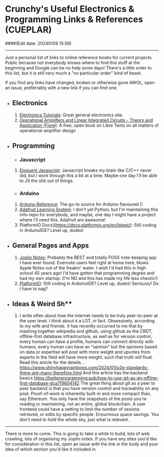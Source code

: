 # Crunchy's Useful Electronics & Programming Links & References (CUEPLAR) 
####(Edit date: 20240109 15:58)
<hr /> 

Just a personal list of links to online reference books for current projects. Public because not everybody knows where to find this stuff at the beginning and Google can be no help some days! There's a little order to this list, but it is still very much a "no particular order" kind of beast.

If you find any links have changed, broken or otherwise gone AWOL, open an issue, preferrably with a new link if you can find one.

- ## Electronics
  1. [Electronics Tutorials](https://www.electronics-tutorials.ws/): Great general electronics site.
  2. [Operational Amplifiers and Linear Integrated Circuits - Theory and Application (Fiore)](https://eng.libretexts.org/Bookshelves/Electrical_Engineering/Electronics/Operational_Amplifiers_and_Linear_Integrated_Circuits_-_Theory_and_Application_(Fiore)): A free, open book on Libre Texts on all matters of operational amplifier design

- ## Programming
  - ### Javascript
  1. [Eloquent Javascript](https://eloquentjavascript.net/): Javascript breaks my brain like C/C++ never did, but I work through this a bit at a time. Maybe one day I'll be able to JS the shit out of things.
  - ### Arduino
  1. [Arduino Reference](https://www.arduino.cc/reference/en/): The go-to source for Arduino flavoured C
  2. [Adafruit Learning System](https://learn.adafruit.com/): I don't yet Python, but I'm maintaining this info-repo for everybody, and maybe, one day I might have a project where I'll need this. Adafruit are awesome!
  3. PlatformIO Docs](https://docs.platformio.org/en/latest/): Still coding in ArduinoIDE? Level up, dudes!

- ## General Pages and Apps
  1.  [Joplin Notes](https://joplinapp.org/): Probably the BEST and totally FOSS note-keeping app I have ever found. Evernote users feel right at home here, blows Apple Notes out of the freakin' water. I wish I'd had this in high school 45 years ago! I'd have gotten that programming degree and had my own startup. (I'm ND and this has made my life less chaotic!)
  2.  [PlatformIO](https://platformio.org/): Still coding in ArduinoIDE? Level up, dudes! Seriously!  Do I have to nag?

- ## Ideas & Weird Sh**
  1.  I write often about how the internet needs to be truly peer-to-peer at the user level. I think about it a LOT, in fact. Obsessively, according to my wife and friends. It has recently occurred to me that by mashing together wikipedia and github, using github as the CRDT, offline-first database infrastructure, as well as for version control, every human can have a profile, humans can connect directly with humans, every human can have an "opinion" but the opinions based on data or expertise will post with more weight and upvotes from experts in the field will have more weight, such that truth will float. Read this article for the details...
      https://www.shinyhappyrainbows.com/2024/01/p2p-standards-there-are-many-therefore.html
  And this article has the backend basics
      https://betterprogramming.pub/how-to-use-git-as-an-offline-first-database-dca7f9604142
      The great thing about git as a peer to peer backend is that you have version control and traceability on any post. Proof-of-work is inherently built-in and more compact than, say Ethereum. You only have the snapshots of the posts you're reading or maintaining, not an entire, global blockchain. A user frontend could have a setting to limit the number of vesions retrieved, or edits by specific people. Enourmous space savings. You don't need to hold the whole sky, just what is relevant.

<hr />
There is more to come. This is going to take a while to build, lots of web crawling, lots of organising my Joplin notes. If you have any sites you'd like for consideration in this list, open an issue with the link in the body and your idea of which section you'd like it included in.
